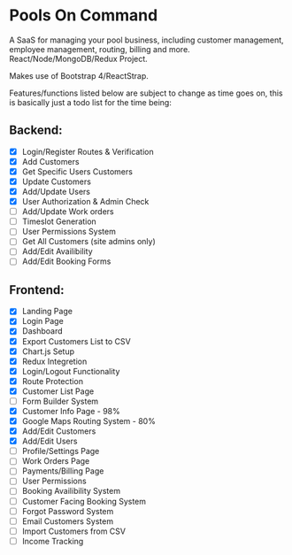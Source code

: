 # Pools On Command
A SaaS for managing your pool business, including customer management, employee management, routing, billing and more.
\
React/Node/MongoDB/Redux Project.

Makes use of Bootstrap 4/ReactStrap. 

Features/functions listed below are subject to change as time goes on, this is basically just a todo list for the time being:


## Backend:
- [x] Login/Register Routes & Verification
- [x] Add Customers
- [x] Get Specific Users Customers
- [x] Update Customers
- [x] Add/Update Users
- [x] User Authorization & Admin Check
- [ ] Add/Update Work orders
- [ ] Timeslot Generation
- [ ] User Permissions System
- [ ] Get All Customers (site admins only)
- [ ] Add/Edit Availibility
- [ ] Add/Edit Booking Forms

## Frontend: 
- [x] Landing Page
- [x] Login Page
- [x] Dashboard
- [x] Export Customers List to CSV
- [x] Chart.js Setup
- [x] Redux Integretion
- [x] Login/Logout Functionality
- [x] Route Protection
- [x] Customer List Page
- [ ] Form Builder System
- [x] Customer Info Page - 98%
- [x] Google Maps Routing System - 80%
- [x] Add/Edit Customers
- [x] Add/Edit Users
- [ ] Profile/Settings Page
- [ ] Work Orders Page
- [ ] Payments/Billing Page
- [ ] User Permissions
- [ ] Booking Availibility System
- [ ] Customer Facing Booking System
- [ ] Forgot Password System
- [ ] Email Customers System
- [ ] Import Customers from CSV
- [ ] Income Tracking
